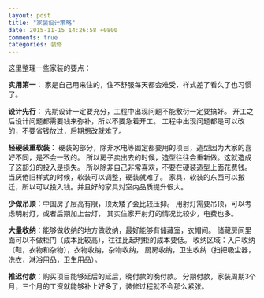 ```yaml
---
layout: post
title: "家装设计策略"
date: 2015-11-15 14:26:58 +0800
comments: true
categories: 装修
---
```


这里整理一些家装的要点：

**实用第一**：
家是自己用来住的，住不舒服每天都会难受，样式差了看久了也习惯了。

**设计先行**：
先期设计一定要充分，工程中出现问题不能敷衍一定要搞好。
开工之后设计问题都需要钱来弥补，所以不要急着开工。
工程中出现问题都是可以改的，不要省钱放过，后期想改就难了。

**轻硬装重软装**：
硬装的部分，除非水电等固定都要用的项目，造型因为大家的喜好不同，是不会一致的。
所以房子卖出去的时候，造型往往会重新做。这就造成了这部分的投入是损失。
所以除非自己非常喜欢，不要在硬装造型上面花费钱。
当厌倦旧样式的时候，软装可以调整，硬装就难了。
家具，软装的东西可以搬迁，所以可以投入钱。并且好的家具对室内品质提升很大。

**少做吊顶**：中国房子层高有限，顶太矮了会比较压抑。
用射灯需要吊顶，可以考虑明射灯，或者后期加上台灯，
其实住家开射灯的情况比较少，电费也多。

**大量收纳**：能够做收纳的地方做收纳，最好能够有储藏室，衣帽间。
储藏房间里面可以不做柜门（成本比较高），往往比起明柜的成本要低。
收纳区域：入户收纳（鞋，衣物和杂物），衣物收纳，杂物收纳，
厨房收纳，卫生收纳（扫把吸尘器，洗衣，淋浴用品，卫生用品）。

**推迟付款**：购买项目能够延后的延后，晚付款的晚付款。
分期付款，家装周期3个月，三个月的工资就能够补上好多了，装修过程就不会那么紧张。

